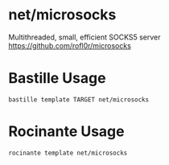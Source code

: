 # net/microsocks
Multithreaded, small, efficient SOCKS5 server
https://github.com/rofl0r/microsocks

# Bastille Usage
```shell
bastille template TARGET net/microsocks
```

# Rocinante Usage
```shell
rocinante template net/microsocks
```
